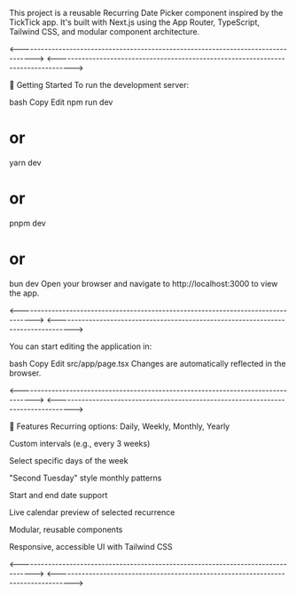 This project is a reusable Recurring Date Picker component inspired by the TickTick app. It's built with Next.js using the App Router, TypeScript, Tailwind CSS, and modular component architecture.

<---------------------------------------------------------------------------------->
<---------------------------------------------------------------------------------->

🚀 Getting Started
To run the development server:

bash
Copy
Edit
npm run dev
# or
yarn dev
# or
pnpm dev
# or
bun dev
Open your browser and navigate to http://localhost:3000 to view the app.

<---------------------------------------------------------------------------------->
<---------------------------------------------------------------------------------->

You can start editing the application in:

bash
Copy
Edit
src/app/page.tsx
Changes are automatically reflected in the browser.

<---------------------------------------------------------------------------------->
<---------------------------------------------------------------------------------->

🧩 Features
Recurring options: Daily, Weekly, Monthly, Yearly

Custom intervals (e.g., every 3 weeks)

Select specific days of the week

"Second Tuesday" style monthly patterns

Start and end date support

Live calendar preview of selected recurrence

Modular, reusable components

Responsive, accessible UI with Tailwind CSS

<---------------------------------------------------------------------------------->
<---------------------------------------------------------------------------------->